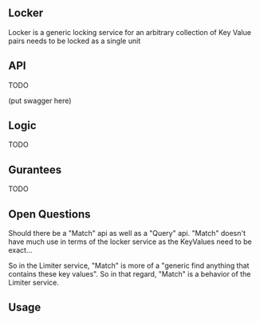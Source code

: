 Locker
------

Locker is a generic locking service for an arbitrary collection of Key Value pairs needs to be locked as a single unit

## API
TODO

(put swagger here)

## Logic
TODO

## Gurantees
TODO

## Open Questions

Should there be a "Match" api as well as a "Query" api. "Match" doesn't have much use in terms
of the locker service as the KeyValues need to be exact...

So in the Limiter service, "Match" is more of a "generic find anything that contains these key values".
So in that regard, "Match" is a behavior of the Limiter service.

## Usage